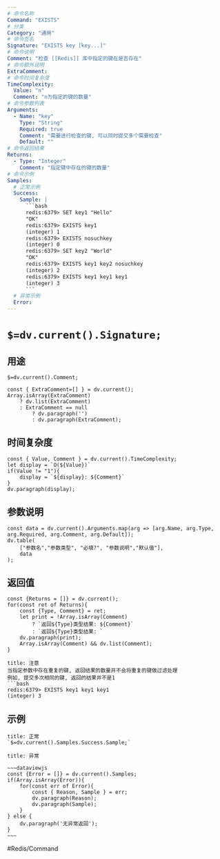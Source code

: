 ```yaml
---
# 命令名称
Command: "EXISTS"
# 分类
Category: "通用"
# 命令签名
Signature: "EXISTS key [key...]"
# 命令说明
Comment: "检查 [[Redis]] 库中指定的键在是否存在"
# 命令额外说明
ExtraComment:
# 命令时间复杂度
TimeComplexity:
  Value: "n"
  Comment: "n为指定的键的数量"
# 命令参数列表
Arguments:
  - Name: "key"
    Type: "String"
    Required: true
    Comment: "需要进行检查的键, 可以同时提交多个需要检查"
    Default: ""
# 命令返回结果
Returns:
  - Type: "Integer"
    Comment: "指定键中存在的键的数量"
# 命令示例
Samples:
  # 正常示例
  Success:
    Sample: |
      ```bash
      redis:6379> SET key1 "Hello"
      "OK"
      redis:6379> EXISTS key1
      (integer) 1
      redis:6379> EXISTS nosuchkey
      (integer) 0
      redis:6379> SET key2 "World"
      "OK"
      redis:6379> EXISTS key1 key2 nosuchkey
      (integer) 2
      redis:6379> EXISTS key1 key1 key1
      (integer) 3
      ```
  # 异常示例
  Error:
---
```


# `$=dv.current().Signature;`

## 用途
`$=dv.current().Comment;`

```dataviewjs
const { ExtraComment=[] } = dv.current();
Array.isArray(ExtraComment) 
	? dv.list(ExtraComment) 
	: ExtraComment == null 
		? dv.paragraph('') 
		: dv.paragraph(ExtraComment);
```

## 时间复杂度
```dataviewjs
const { Value, Comment } = dv.current().TimeComplexity;
let display = `O(${Value})`
if(Value != "1"){
	display = `${display}: ${Comment}`
}
dv.paragraph(display);
```

## 参数说明
```dataviewjs
const data = dv.current().Arguments.map(arg => [arg.Name, arg.Type, arg.Required, arg.Comment, arg.Default]);
dv.table(
	["参数名","参数类型", "必填?", "参数说明","默认值"],
	data
);
```

## 返回值
```dataviewjs
const {Returns = []} = dv.current();
for(const ret of Returns){
	const {Type, Comment} = ret;
	let print = !Array.isArray(Comment) 
		? `返回${Type}类型结果: ${Comment}`
		: `返回${Type}类型结果: `
	dv.paragraph(print);
	Array.isArray(Comment) && dv.list(Comment);
}
```

```ad-warning
title: 注意
当指定参数中存在重复的键, 返回结果的数量并不会将重复的键做过滤处理
例如, 提交多次相同的键, 返回的结果并不是1
```bash
redis:6379> EXISTS key1 key1 key1
(integer) 3
```

## 示例
```ad-success
title: 正常
`$=dv.current().Samples.Success.Sample;`
```

```ad-danger
title: 异常

~~~dataviewjs
const {Error = []} = dv.current().Samples;
if(Array.isArray(Error)){
	for(const err of Error){
		const { Reason, Sample } = err;
		dv.paragraph(Reason);
		dv.paragraph(Sample);
	}
} else {
	dv.paragraph('无异常返回');
}
~~~

```

#Redis/Command 